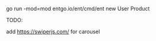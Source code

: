 go run -mod=mod entgo.io/ent/cmd/ent new User Product

TODO:

add https://swiperjs.com/ for carousel
